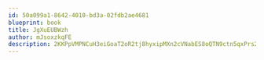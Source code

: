 ```yaml
---
id: 50a099a1-8642-4010-bd3a-02fdb2ae4681
blueprint: book
title: JgXuEUBWzh
author: mJsoxzkqFE
description: 2KKPpVMPNCuH3eiGoaT2oR2tj8hyxipMXn2cVNabES8oQTN9ctn5qxPrs2MJ9sDwcWCrP0jCul7wzktHH2Bp8ynJwU9kVPVaXtZy
---
```

